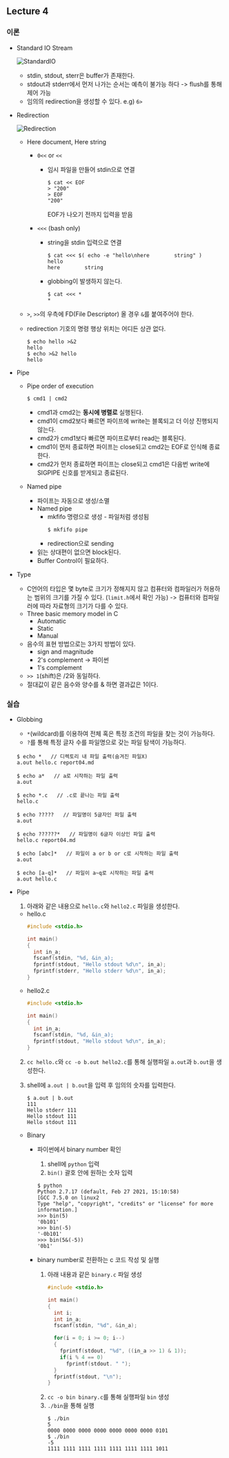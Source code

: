 ## Lecture 4

### 이론

  * Standard IO Stream

    ![StandardIO](../images/standardIO.JPG)
    
    * stdin, stdout, sterr은 buffer가 존재한다.
    * stdout과 stderr에서 먼저 나가는 순서는 예측이 불가능 하다 -> flush를 통해 제어 가능
    * 임의의 redirection을 생성할 수 있다. e.g) `6>`


  * Redirection

    ![Redirection](../images/redirection.jpg)

    * Here document, Here string
      * `0<<` or `<<`
        * 임시 파일을 만들어 stdin으로 연결
          ```
          $ cat << EOF
          > "200"
          > EOF
          "200"
          ```
          EOF가 나오기 전까지 입력을 받음
      
      *  `<<<` (bash only)
          * string을 stdin 입력으로 연결
            ```
            $ cat <<< $( echo -e "hello\nhere        string" )
            hello
            here        string
            ```
          
          * globbing이 발생하지 않는다.
            ```
            $ cat <<< *
            *
            ```
    
    * `>`, `>>`의 우측에 FD(File Descriptor) 올 경우 `&`를 붙여주어야 한다.
    * redirection 기호의 명령 행상 위치는 어디든 상관 없다.
      ```
      $ echo hello >&2
      hello
      $ echo >&2 hello
      hello
      ```
    
  * Pipe 
    * Pipe order of execution
      ```
      $ cmd1 | cmd2
      ```
      * cmd1과 cmd2는 **동시에 병렬로** 실행된다.
      * cmd1이 cmd2보다 빠르면 파이프에 write는 블록되고 더 이상 진행되지 않는다.
      * cmd2가 cmd1보다 빠르면 파이프로부터 read는 블록된다.
      * cmd1이 먼저 종료하면 파이프는 close되고 cmd2는 EOF로 인식해 종료한다.
      * cmd2가 먼저 종료하면 파이프는 close되고 cmd1은 다음번 write에 SIGPIPE 신호를 받게되고 종료된다.
    
    * Named pipe
      * 파이프는 자동으로 생성/소멸
      * Named pipe
        * mkfifo 명령으로 생성 - 파일처럼 생성됨
          ```
          $ mkfifo pipe
          ```
        * redirection으로 sending
      * 읽는 상대편이 없으면 block된다.
      * Buffer Control이 필요하다.
  
  * Type
    * C언어의 타입은 몇 byte로 크기가 정해지지 않고 컴퓨터와 컴파일러가 허용하는 범위의 크기를 가질 수 있다. (`limit.h`에서 확인 가능) -> 컴퓨터와 컴파일러에 따라 자료형의 크기가 다를 수 있다.
    * Three basic memory model in C
      * Automatic
      * Static
      * Manual
    * 음수의 표현 방법으로는 3가지 방법이 있다.
      * sign and magnitude
      * 2's complement -> 파이썬
      * 1's complement
    * `>> 1`(shift)은 /2와 동일하다.
    * 절대값이 같은 음수와 양수를 & 하면 결과값은 1이다.



### 실습
  
  * Globbing
    * `*`(wildcard)를 이용하여 전체 혹은 특정 조건의 파일을 찾는 것이 가능하다.
    * `?`를 통해 특정 글자 수를 파일명으로 갖는 파일 탐색이 가능하다.
    ```
    $ echo *   // 디렉토리 내 파일 출력(숨겨진 파일X)
    a.out hello.c report04.md

    $ echo a*   // a로 시작하는 파일 출력
    a.out

    $ echo *.c   // .c로 끝나는 파일 출력
    hello.c

    $ echo ?????   // 파일명이 5글자인 파일 출력
    a.out

    $ echo ??????*   // 파일명이 6글자 이상인 파일 출력
    hello.c report04.md

    $ echo [abc]*   // 파일이 a or b or c로 시작하는 파일 출력
    a.out

    $ echo [a-q]*   // 파일이 a~q로 시작하는 파일 출력
    a.out hello.c
    ```



  * Pipe
    1. 아래와 같은 내용으로 `hello.c`와 `hello2.c` 파일을 생성한다.
      * hello.c
        ```c
        #include <stdio.h>
        
        int main()
        {
          int in_a;
          fscanf(stdin, "%d, &in_a);
          fprintf(stdout, "Hello stdout %d\n", in_a);
          fprintf(stderr, "Hello stderr %d\n", in_a);
        }
        ```
      * hello2.c
        ```c
        #include <stdio.h>
        
        int main()
        {
          int in_a;
          fscanf(stdin, "%d, &in_a);
          fprintf(stdout, "Hello stdout %d\n", in_a);
        }
        ```
    2. `cc hello.c`와 `cc -o b.out hello2.c`를 통해 실행파일 `a.out`과 `b.out`을 생성한다.

    3. shell에 `a.out | b.out`을 입력 후 임의의 숫자를 입력한다.
        ```
        $ a.out | b.out
        111
        Hello stderr 111
        Hello stdout 111
        Hello stdout 111
        ```

    * Binary
      * 파이썬에서 binary number 확인
        1. shell에 `python` 입력
        2. `bin()` 괄호 안에 원하는 숫자 입력
        ```
        $ python
        Python 2.7.17 (default, Feb 27 2021, 15:10:58)
        [GCC 7.5.0 on linux2
        Type "help", "copyright", "credits" or "license" for more information.]
        >>> bin(5)
        '0b101'
        >>> bin(-5)
        '-0b101'
        >>> bin(5&(-5))
        '0b1'
        ```
      
      * binary number로 전환하는 c 코드 작성 및 실행
        1. 아래 내용과 같은 `binary.c` 파일 생성
            ```c
            #include <stdio.h>

            int main()
            {
              int i;
              int in_a;
              fscanf(stdin, "%d", &in_a);

              for(i = 0; i >= 0; i--)
              {
                fprintf(stdout, "%d", ((in_a >> 1) & 1));
                if(i % 4 == 0)
                  fprintf(stdout. " ");
              }
              fprintf(stdout, "\n");
            }
            ```
        2. `cc -o bin binary.c`를 통해 실행파일 `bin` 생성
        3. `./bin`을 통해 실행
            ```
            $ ./bin
            5
            0000 0000 0000 0000 0000 0000 0000 0101
            $ ./bin
            -5
            1111 1111 1111 1111 1111 1111 1111 1011
            ```

